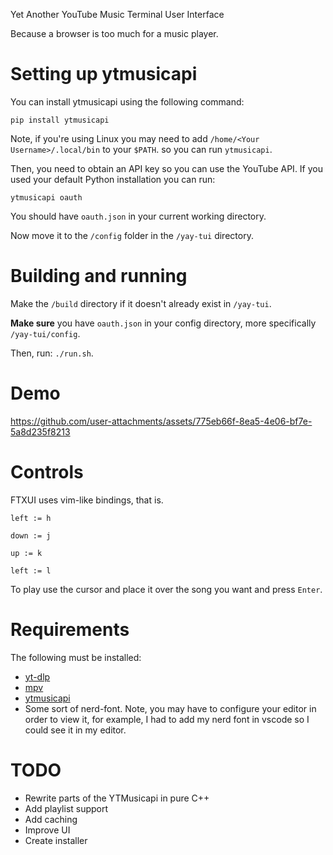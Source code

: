 Yet Another YouTube Music Terminal User Interface

Because a browser is too much for a music player.
# Setting up ytmusicapi

You can install ytmusicapi using the following command:

    pip install ytmusicapi


Note, if you're using Linux you may need to add `/home/<Your Username>/.local/bin` to your `$PATH`. so you can run `ytmusicapi`.  

Then, you need to obtain an API key so you can use the YouTube API.  If you used your default Python installation you can run: 

    ytmusicapi oauth

You should have `oauth.json` in your current working directory.

Now move it to the `/config` folder in the `/yay-tui` directory.  


# Building and running

Make the `/build` directory if it doesn't already exist in `/yay-tui`.

**Make sure** you have `oauth.json` in your config directory, more specifically `/yay-tui/config`.

Then, run: `./run.sh`.

# Demo 

https://github.com/user-attachments/assets/775eb66f-8ea5-4e06-bf7e-5a8d235f8213

# Controls

FTXUI uses vim-like bindings, that is.  


`left := h`

`down := j`

`up := k`

`left := l`


To play use the cursor and place it over the song you want and press `Enter`.



# Requirements
The following must be installed:

- [yt-dlp](https://github.com/yt-dlp/yt-dlp)
- [mpv](https://mpv.io/)
- [ytmusicapi](https://github.com/sigma67/ytmusicapi)
- Some sort of nerd-font.  Note, you may have to configure your editor in order to view it, for example, I had to add my nerd font in vscode so I could see it in my editor.


# TODO 

- Rewrite parts of the YTMusicapi in pure C++
- Add playlist support
- Add caching
- Improve UI
- Create installer
